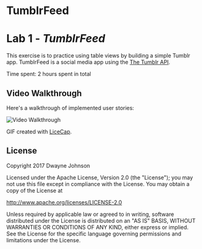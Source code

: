 # TumblrFeed

# Lab 1 - *TumblrFeed*

This exercise is to practice using table views by building a simple Tumblr app.
TumblrFeed is a social media app using the [The Tumblr API](https://www.tumblr.com/docs/en/api/v2).

Time spent: 2 hours spent in total


## Video Walkthrough 

Here's a walkthrough of implemented user stories:

<img src='http://i.imgur.com/JtE4Oex.gif' title='Video Walkthrough' width='' alt='Video Walkthrough' />

GIF created with [LiceCap](http://www.cockos.com/licecap/).


## License

Copyright 2017 Dwayne Johnson

Licensed under the Apache License, Version 2.0 (the "License");
you may not use this file except in compliance with the License.
You may obtain a copy of the License at

http://www.apache.org/licenses/LICENSE-2.0

Unless required by applicable law or agreed to in writing, software
distributed under the License is distributed on an "AS IS" BASIS,
WITHOUT WARRANTIES OR CONDITIONS OF ANY KIND, either express or implied.
See the License for the specific language governing permissions and
limitations under the License.

